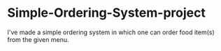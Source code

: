 # Simple-Ordering-System-project
I've made a simple ordering system in which one can order food item(s) from the given menu.
